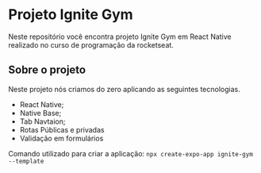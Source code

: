 
# Projeto Ignite Gym

Neste repositório você encontra projeto Ignite Gym em React Native realizado no curso de programação da rocketseat.



## Sobre o projeto

Neste projeto nós criamos do zero aplicando as seguintes tecnologias.

- React Native;
- Native Base;
- Tab Navtaion;
- Rotas Públicas e privadas
- Validação em formulários

Comando utilizado para criar a aplicação: `npx create-expo-app ignite-gym --template`
